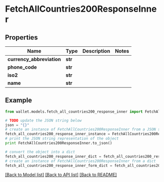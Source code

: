 # FetchAllCountries200ResponseInner


## Properties

Name | Type | Description | Notes
------------ | ------------- | ------------- | -------------
**currency_abbreviation** | **str** |  | 
**phone_code** | **str** |  | 
**iso2** | **str** |  | 
**name** | **str** |  | 

## Example

```python
from wallet.models.fetch_all_countries200_response_inner import FetchAllCountries200ResponseInner

# TODO update the JSON string below
json = "{}"
# create an instance of FetchAllCountries200ResponseInner from a JSON string
fetch_all_countries200_response_inner_instance = FetchAllCountries200ResponseInner.from_json(json)
# print the JSON string representation of the object
print FetchAllCountries200ResponseInner.to_json()

# convert the object into a dict
fetch_all_countries200_response_inner_dict = fetch_all_countries200_response_inner_instance.to_dict()
# create an instance of FetchAllCountries200ResponseInner from a dict
fetch_all_countries200_response_inner_form_dict = fetch_all_countries200_response_inner.from_dict(fetch_all_countries200_response_inner_dict)
```
[[Back to Model list]](../README.md#documentation-for-models) [[Back to API list]](../README.md#documentation-for-api-endpoints) [[Back to README]](../README.md)


